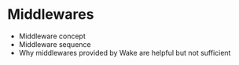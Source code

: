 # Middlewares
- Middleware concept
- Middleware sequence
- Why middlewares provided by Wake are helpful but not sufficient
